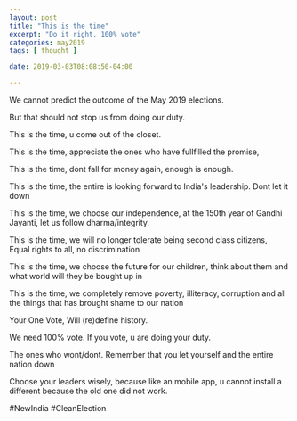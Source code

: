 ```yaml
---
layout: post
title: "This is the time"
excerpt: "Do it right, 100% vote"
categories: may2019
tags: [ thought ]

date: 2019-03-03T08:08:50-04:00

---
```

We cannot predict the outcome of the May 2019 elections.

But that should not stop us from doing our duty.

This is the time, u come out of the closet.

This is the time, appreciate the ones who have fullfilled the promise,

This is the time, dont fall for money again, enough is enough.

This is the time, the entire is looking forward to India's leadership. Dont let it down

This is the time, we choose our independence, at the 150th year of Gandhi Jayanti, let us follow dharma/integrity.

This is the time, we will no longer tolerate being second class citizens, Equal rights to all, no discrimination

This is the time, we choose the future for our children, think about them and what world will they be bought up in

This is the time, we completely remove poverty, illiteracy, corruption and all the things that has brought shame to our nation


Your One Vote, Will (re)define history.

We need 100% vote. If you vote, u are doing your duty.

The ones who wont/dont. Remember that you let yourself and the entire nation down

Choose your leaders wisely, because like an mobile app, u cannot install a different because the old one did not work.

#NewIndia #CleanElection
